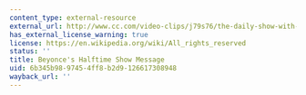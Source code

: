 ```yaml
---
content_type: external-resource
external_url: http://www.cc.com/video-clips/j79s76/the-daily-show-with-trevor-noah-beyonce-s-halftime-show-message
has_external_license_warning: true
license: https://en.wikipedia.org/wiki/All_rights_reserved
status: ''
title: Beyonce's Halftime Show Message
uid: 6b345b98-9745-4ff8-b2d9-126617308948
wayback_url: ''
---
```

